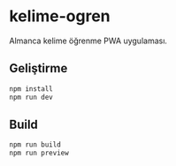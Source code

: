 # kelime-ogren
Almanca kelime öğrenme PWA uygulaması.

## Geliştirme

```bash
npm install
npm run dev
```

## Build

```bash
npm run build
npm run preview
```
